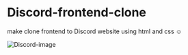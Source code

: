# Discord-frontend-clone
make clone frontend to Discord website using html and css ☺️


![Discord-image](https://user-images.githubusercontent.com/66494241/182035691-f90dcce2-5d9a-4342-a839-e5f4d42e403b.png)
